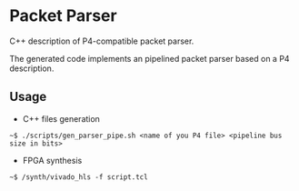# Packet Parser
C++ description of P4-compatible packet parser.

The generated code implements an pipelined packet parser based on a P4 description.

## Usage

+ C++ files generation
```console
~$ ./scripts/gen_parser_pipe.sh <name of you P4 file> <pipeline bus size in bits>
```

+ FPGA synthesis
```console
~$ /synth/vivado_hls -f script.tcl
```
